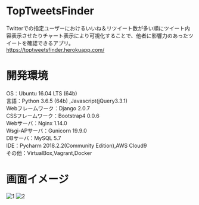 # TopTweetsFinder
Twitterでの指定ユーザーにおけるいいね＆リツイート数が多い順にツイート内容表示させたりチャート表示により可視化することで、他者に影響力のあったツイートを確認できるアプリ。\
https://toptweetsfinder.herokuapp.com/

# 開発環境
OS：Ubuntu 16.04 LTS (64b)<br>
言語：Python 3.6.5 (64b) ,Javascript(jQuery3.3.1)<br>
Webフレームワーク：Django 2.0.7<br>
CSSフレームワーク：Bootstrap4 0.0.6<br> 
Webサーバ：Nginx 1.14.0<br>
Wsgi-APサーバ：Gunicorn 19.9.0<br> 
DBサーバ：MySQL 5.7 <br>
IDE：Pycharm 2018.2.2(Community Edition),AWS Cloud9 <br>
その他：VirtualBox,Vagrant,Docker <br>

# 画面イメージ
![1](https://user-images.githubusercontent.com/40058717/48604347-ea5eb980-e9bc-11e8-981c-d379a5767031.png)
![2](https://user-images.githubusercontent.com/40058717/48604349-eb8fe680-e9bc-11e8-84ef-2f466a9eb797.png)
